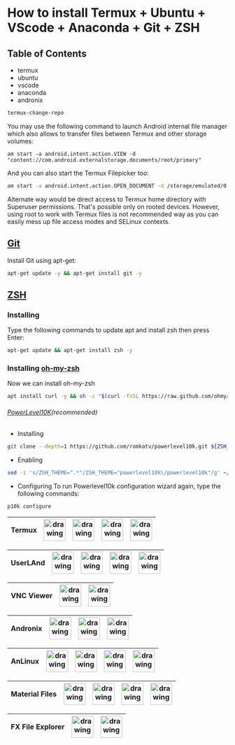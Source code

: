 # How to install Termux + Ubuntu + VScode + Anaconda + Git + ZSH
## Table of Contents
- termux 
- ubuntu
- vscode
- anaconda
- andronix

```zsh
termux-change-repo
```
You may use the following command to launch Android internal file manager which also allows to transfer files between Termux and other storage volumes:
‍‍
```
am start -a android.intent.action.VIEW -d "content://com.android.externalstorage.documents/root/primary"

```
And you can also start the Termux Filepicker too:

```zsh
am start -a android.intent.action.OPEN_DOCUMENT -d /storage/emulated/0 -t '*/*'
```
Alternate way would be direct access to Termux home directory with Superuser permissions. That's possible only on rooted devices. However, using root to work with Termux files is not recommended way as you can easily mess up file access modes and SELinux contexts.

## [Git](https://github.com/git/git)
Install Git using apt-get:
```zsh
apt-get update -y && apt-get install git -y
```
## [ZSH](https://github.com/zsh-users/zsh)
### Installing
Type the following commands to update apt and install zsh then press Enter:
```zsh
apt-get update && apt-get install zsh -y
```
### Installing [oh-my-zsh](https://github.com/ohmyzsh/ohmyzsh)
Now we can install oh-my-zsh
```zsh
apt install curl -y && sh -c "$(curl -fsSL https://raw.github.com/ohmyzsh/ohmyzsh/master/tools/install.sh)"
```
###### [PowerLevel10K](https://github.com/romkatv/powerlevel10k)(recommended)
- Installing
```zsh
git clone --depth=1 https://github.com/romkatv/powerlevel10k.git ${ZSH_CUSTOM:-$HOME/.oh-my-zsh/custom}/themes/powerlevel10k
```
- Enabling
```zsh
sed -i 's/ZSH_THEME=".*"/ZSH_THEME="powerlevel10k\/powerlevel10k"/g' ~/.zshrc && exit
```
- Configuring
To run Powerlevel10k configuration wizard again, type the following commands:
```zsh
p10k configure
```

Termux | [<img src="https://user-images.githubusercontent.com/86642515/127042621-9a2dfcd9-9559-487c-8f02-06ccc34c63fe.png" target="_blank" rel="noopener" alt="drawing" width="50"/>](https://termux.com/) |[<img src="https://user-images.githubusercontent.com/86642515/127040741-18c22208-bde1-455c-af11-68abcac22959.png"  alt="drawing" width="50"/>](https://play.google.com/store/apps/details?id=com.termux&hl=en&gl=US)|[<img src="https://user-images.githubusercontent.com/86642515/127042978-87c1d67c-e838-418b-b654-7e1413ebb66a.png"  alt="drawing" width="50"/>](https://github.com/termux)|[<img src="https://user-images.githubusercontent.com/86642515/127042295-bb671f10-8a32-4b95-a82f-ba0aa3c1e26e.png"  alt="drawing" width="50"/>](https://f-droid.org/en/packages/com.termux/)|
|---|---|---|---|---|

UserLAnd | [<img src="https://user-images.githubusercontent.com/86642515/127054474-47bf9941-7349-433e-9f35-0f50addc613b.png"  alt="drawing" width="50"/>](https://userland.tech/) |[<img src="https://user-images.githubusercontent.com/86642515/127040741-18c22208-bde1-455c-af11-68abcac22959.png"  alt="drawing" width="50"/>](https://play.google.com/store/apps/details?id=tech.ula&hl=en&gl=US)|[<img src="https://user-images.githubusercontent.com/86642515/127042978-87c1d67c-e838-418b-b654-7e1413ebb66a.png"  alt="drawing" width="50"/>](https://github.com/CypherpunkArmory/UserLAnd)|[<img src="https://user-images.githubusercontent.com/86642515/127042295-bb671f10-8a32-4b95-a82f-ba0aa3c1e26e.png"  alt="drawing" width="50"/>](https://f-droid.org/packages/tech.ula/)|
|---|---|---|---|---|

VNC Viewer | [<img src="https://user-images.githubusercontent.com/86642515/127055324-11a56ffc-d048-4916-af15-19b9c6c6d993.png"  alt="drawing" width="50"/>](https://www.realvnc.com/) |[<img src="https://user-images.githubusercontent.com/86642515/127040741-18c22208-bde1-455c-af11-68abcac22959.png"  alt="drawing" width="50"/>](https://play.google.com/store/apps/details?id=com.realvnc.viewer.android)
|---|---|---|

Andronix | [<img src="https://user-images.githubusercontent.com/86642515/127056030-8d40170a-e52d-4b34-9bbd-898e8e779680.png"  alt="drawing" width="50"/>](https://andronix.app/) |[<img src="https://user-images.githubusercontent.com/86642515/127040741-18c22208-bde1-455c-af11-68abcac22959.png"  alt="drawing" width="50"/>](https://play.google.com/store/apps/details?id=studio.com.techriz.andronix)|[<img src="https://user-images.githubusercontent.com/86642515/127042978-87c1d67c-e838-418b-b654-7e1413ebb66a.png"  alt="drawing" width="50"/>](https://github.com/AndronixApp/AndronixOrigin)
|---|---|---|---|

AnLinux | [<img src="https://user-images.githubusercontent.com/86642515/127075742-01362e8b-6485-48d1-9da8-8ecfaaff00e6.png"  alt="drawing" width="50"/>](#) |[<img src="https://user-images.githubusercontent.com/86642515/127040741-18c22208-bde1-455c-af11-68abcac22959.png"  alt="drawing" width="50"/>](https://play.google.com/store/apps/details?id=exa.lnx.a)|[<img src="https://user-images.githubusercontent.com/86642515/127042978-87c1d67c-e838-418b-b654-7e1413ebb66a.png"  alt="drawing" width="50"/>](https://github.com/EXALAB/AnLinux-App)|[<img src="https://user-images.githubusercontent.com/86642515/127042295-bb671f10-8a32-4b95-a82f-ba0aa3c1e26e.png"  alt="drawing" width="50"/>](https://f-droid.org/en/packages/exa.lnx.a/)|
|---|---|---|---|---|

Material Files | [<img src="https://user-images.githubusercontent.com/86642515/127233274-8c712c81-5366-414d-a541-080afc9a7e04.png" target="_blank" rel="noopener" alt="drawing" width="50"/>](#) |[<img src="https://user-images.githubusercontent.com/86642515/127040741-18c22208-bde1-455c-af11-68abcac22959.png"  alt="drawing" width="50"/>](https://play.google.com/store/apps/details?id=me.zhanghai.android.files&hl=en&gl=US)|[<img src="https://user-images.githubusercontent.com/86642515/127042978-87c1d67c-e838-418b-b654-7e1413ebb66a.png"  alt="drawing" width="50"/>](https://github.com/zhanghai/MaterialFiles)|[<img src="https://user-images.githubusercontent.com/86642515/127042295-bb671f10-8a32-4b95-a82f-ba0aa3c1e26e.png"  alt="drawing" width="50"/>](https://f-droid.org/packages/me.zhanghai.android.files/)|
|---|---|---|---|---|

	
FX File Explorer | [<img src="https://user-images.githubusercontent.com/86642515/127250698-ca2e1bb8-8a44-4d5e-bf02-3a80d4f0a953.png" target="_blank" rel="noopener" alt="drawing" width="50"/>](http://www.nextapp.com/fx/) |[<img src="https://user-images.githubusercontent.com/86642515/127040741-18c22208-bde1-455c-af11-68abcac22959.png"  alt="drawing" width="50"/>](https://play.google.com/store/apps/details?id=nextapp.fx&hl=en&gl=US)
|---|---|---|


